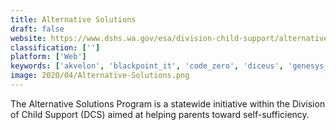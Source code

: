 ```yaml
---
title: Alternative Solutions
draft: false 
website: https://www.dshs.wa.gov/esa/division-child-support/alternative-solutions
classification: ['']
platform: ['Web']
keywords: ['akvelon', 'blackpoint_it', 'code_zero', 'diceus', 'genesys_platform_business_intelligence_solutions', 'oneneck_it_solutions', 'webgreeter', 'eteam']
image: 2020/04/Alternative-Solutions.png
---
```

The Alternative Solutions Program is a statewide initiative within the Division of Child Support (DCS) aimed at helping parents toward self-sufficiency.